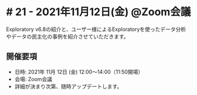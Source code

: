 # # 21 - 2021年11月12日(金) @Zoom会議

Exploratory v6.8の紹介と、ユーザー様によるExploratoryを使ったデータ分析やデータの民主化の事例を紹介させていただきます。

## 開催要項

* 日時: 2021年 11月 12日 (金) 12:00〜14:00（11:50開場）
* 会場: Zoom会議
* 詳細が決まり次第、随時アップデートします。

<!--
* 参加方法: [こちら](https://exploratory.io/note/GMq1Qom5tS/Exploratory-20-QoR9neK1ZR)のページよりお申し込みください。


## スピーカー

<img src="https://www.dropbox.com/s/ece7cgfdt01ro04/bustup_photo_v1.png?raw=1" width="100%" />


## アジェンダ

<img src="https://www.dropbox.com/s/txfo15qavb1c7pk/agenda_v5.png?raw=1" width="100%" />
-->
